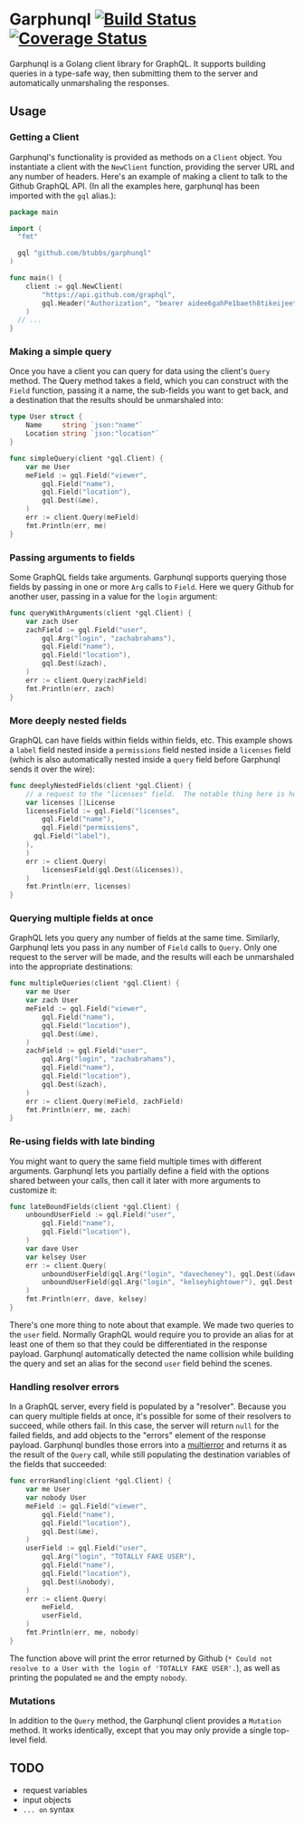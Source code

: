 # Garphunql [![Build Status](https://travis-ci.org/btubbs/garphunql.svg?branch=master)](https://travis-ci.org/btubbs/garphunql) [![Coverage Status](https://coveralls.io/repos/github/btubbs/garphunql/badge.svg?branch=master)](https://coveralls.io/github/btubbs/garphunql?branch=master)

Garphunql is a Golang client library for GraphQL.  It supports building queries in a type-safe way,
then submitting them to the server and automatically unmarshaling the responses.

## Usage

### Getting a Client

Garphunql's functionality is provided as methods on a `Client` object.  You instantiate a client
with the `NewClient` function, providing the server URL and any number of headers.  Here's an
example of making a client to talk to the Github GraphQL API.  (In all the examples here, garphunql
has been imported with the `gql` alias.):

```go
package main

import (
  "fmt"

  gql "github.com/btubbs/garphunql"
)

func main() {
	client := gql.NewClient(
		"https://api.github.com/graphql",
		gql.Header("Authorization", "bearer aidee6gahPe1baeth8tikeijeeth0aedaehe"),
	)
  // ...
}
```

### Making a simple query

Once you have a client you can query for data using the client's `Query` method.  The Query method
takes a field, which you can construct with the `Field` function, passing it a name, the sub-fields
you want to get back, and a destination that the results should be unmarshaled into:

```go
type User struct {
	Name     string `json:"name"`
	Location string `json:"location"`
}

func simpleQuery(client *gql.Client) {
	var me User
	meField := gql.Field("viewer",
		gql.Field("name"),
		gql.Field("location"),
		gql.Dest(&me),
	)
	err := client.Query(meField)
	fmt.Println(err, me)
}
```

### Passing arguments to fields

Some GraphQL fields take arguments.  Garphunql supports querying those fields by passing in one or
more `Arg` calls to `Field`.  Here we query Github for another user, passing in a value for the
`login` argument:

```go
func queryWithArguments(client *gql.Client) {
	var zach User
	zachField := gql.Field("user",
		gql.Arg("login", "zachabrahams"),
		gql.Field("name"),
		gql.Field("location"),
		gql.Dest(&zach),
	)
	err := client.Query(zachField)
	fmt.Println(err, zach)
}
```

### More deeply nested fields

GraphQL can have fields within fields within fields, etc.  This example shows a `label` field nested
inside a `permissions` field nested inside a `licenses` field (which is also automatically nested
inside a `query` field before Garphunql sends it over the wire):

```go
func deeplyNestedFields(client *gql.Client) {
	// a request to the "licenses" field.  The notable thing here is how we have subfields a couple levels deep.
	var licenses []License
	licensesField := gql.Field("licenses",
		gql.Field("name"),
		gql.Field("permissions",
      gql.Field("label"),
    ),
	)
	err := client.Query(
		licensesField(gql.Dest(&licenses)),
	)
	fmt.Println(err, licenses)
}
```

### Querying multiple fields at once

GraphQL lets you query any number of fields at the same time.  Similarly, Garphunql lets you pass in
any number of `Field` calls to `Query`.  Only one request to the server will be made, and the
results will each be unmarshaled into the appropriate destinations:

```go
func multipleQueries(client *gql.Client) {
	var me User
	var zach User
	meField := gql.Field("viewer",
		gql.Field("name"),
		gql.Field("location"),
		gql.Dest(&me),
	)
	zachField := gql.Field("user",
		gql.Arg("login", "zachabrahams"),
		gql.Field("name"),
		gql.Field("location"),
		gql.Dest(&zach),
	)
	err := client.Query(meField, zachField)
	fmt.Println(err, me, zach)
}
```

### Re-using fields with late binding

You might want to query the same field multiple times with different arguments.  Garphunql lets you
partially define a field with the options shared between your calls, then call it later with more
arguments to customize it:
```go
func lateBoundFields(client *gql.Client) {
	unboundUserField := gql.Field("user",
		gql.Field("name"),
		gql.Field("location"),
	)
	var dave User
	var kelsey User
	err := client.Query(
		unboundUserField(gql.Arg("login", "davecheney"), gql.Dest(&dave)),
		unboundUserField(gql.Arg("login", "kelseyhightower"), gql.Dest(&kelsey)),
	)
	fmt.Println(err, dave, kelsey)
}

```

There's one more thing to note about that example.  We made two queries to the `user` field.
Normally GraphQL would require you to provide an alias for at least one of them so that they could
be differentiated in the response payload.  Garphunql automatically detected the name collision
while building the query and set an alias for the second `user` field behind the scenes.

### Handling resolver errors

In a GraphQL server, every field is populated by a "resolver".  Because you can query multiple
fields at once, it's possible for some of their resolvers to succeed, while others fail.  In this
case, the server will return `null` for the failed fields, and add objects to the "errors" element
of the response payload.  Garphunql bundles those errors into a
[multierror](https://github.com/hashicorp/go-multierror) and returns it as the result of the `Query`
call, while still populating the destination variables of the fields that succeeded:

```go
func errorHandling(client *gql.Client) {
	var me User
	var nobody User
	meField := gql.Field("viewer",
		gql.Field("name"),
		gql.Field("location"),
		gql.Dest(&me),
	)
	userField := gql.Field("user",
		gql.Arg("login", "TOTALLY FAKE USER"),
		gql.Field("name"),
		gql.Field("location"),
		gql.Dest(&nobody),
	)
	err := client.Query(
		meField,
		userField,
	)
	fmt.Println(err, me, nobody)
}

```

The function above will print the error returned by Github (`* Could not resolve to a User with the
login of 'TOTALLY FAKE USER'.`), as well as printing the populated `me` and the empty `nobody`.

### Mutations

In addition to the `Query` method, the Garphunql client provides a `Mutation` method.  It works
identically, except that you may only provide a single top-level field.

## TODO
- request variables
- input objects
- `... on` syntax
